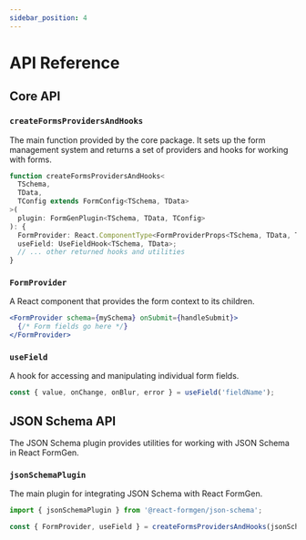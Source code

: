 ```yaml
---
sidebar_position: 4
---
```

# API Reference

## Core API

### `createFormsProvidersAndHooks`

The main function provided by the core package. It sets up the form management system and returns a set of providers and hooks for working with forms.

```typescript
function createFormsProvidersAndHooks<
  TSchema,
  TData,
  TConfig extends FormConfig<TSchema, TData>
>(
  plugin: FormGenPlugin<TSchema, TData, TConfig>
): {
  FormProvider: React.ComponentType<FormProviderProps<TSchema, TData, TConfig>>;
  useField: UseFieldHook<TSchema, TData>;
  // ... other returned hooks and utilities
}
```

### `FormProvider`

A React component that provides the form context to its children.

```jsx
<FormProvider schema={mySchema} onSubmit={handleSubmit}>
  {/* Form fields go here */}
</FormProvider>
```

### `useField`

A hook for accessing and manipulating individual form fields.

```jsx
const { value, onChange, onBlur, error } = useField('fieldName');
```

## JSON Schema API

The JSON Schema plugin provides utilities for working with JSON Schema in React FormGen.

### `jsonSchemaPlugin`

The main plugin for integrating JSON Schema with React FormGen.

```javascript
import { jsonSchemaPlugin } from '@react-formgen/json-schema';

const { FormProvider, useField } = createFormsProvidersAndHooks(jsonSchemaPlugin);
```